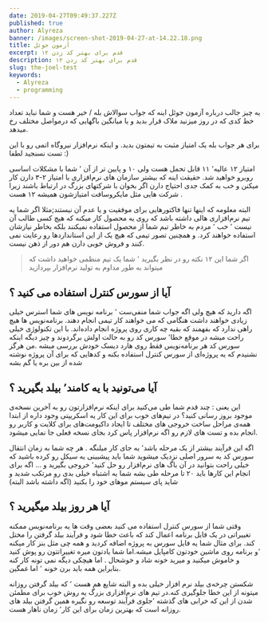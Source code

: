 ```yaml
---
date: 2019-04-27T09:49:37.227Z
published: true
author: Alyreza
banner: /images/screen-shot-2019-04-27-at-14.22.18.png
title: آزمون جوئل
excerpt: ۱۲ قدم برای بهتر کد زدن
description: ۱۲ قدم برای بهتر کد زدن
slug: the-joel-test
keywords:
  - Alyreza
  - programming
---
```

یه چیز جالب درباره آزمون جوئل اینه که جواب سوالاش بله / خیر هست و شما نباید تعداد خط کدی که در روز میزنید ملاک قرار بدید و یا میانگین باگهایی که درمواصل مختلف رخ میدهد.

برای هر جواب بله یک امتیاز مثبت به تیمتون بدید. و اینکه نرم‌افزار نیروگاه اتمی رو با این تست نسنجید لطفا :)

امتیاز ۱۲ عالیه٬ ۱۱ قابل تحمل هست ولی ۱۰ و پایین تر از آن ٬ شما با مشکلات اساسی روبرو خواهید شد. حقیقت اینه که بیشتر سازمان های نرم‌افزاری با امتیاز ۲-۳ دارن کار میکنن و خب به کمک جدی احتیاج دارن اگر بخوان با شرکتهای بزرگ در ارتباط باشند  زیرا شرکت هایی مثل مایکروسافت امتیازشون همیشه ۱۲ هست .

البته معلومه که اینها تنها فاکتورهایی برای موفقیت و یا عدم آن نیستند;مثلا اگر شما یه تیم نرم‌افزاری هالی داشته باشد که روی یه محصول کار میکنه که هیچ کسی طالب آن نیست ٬ خب ٬ مردم به خاطر تیم شما از محصول استفاده نمیکنند بلکه بخاطر نیازشان استفاده خواهند کرد. و همچنین تصور تیمی که هیچ یک از این استانداردها رو رعایت نمی کنند و فروش خوبی دارن هم دور از ذهن نیست.

> اگر شما این ۱۲ نکته رو در نظر بگیرید ٬ شما یک تیم منظمی خواهید داشت که میتواند به طور مداوم به تولید نرم‌افزار بپردازید

## آیا از سورس کنترل استفاده می کنید ؟

اگه دارید که هیچ ولی اگه جواب شما منفی‌ست ٬ برنامه نویس های شما استرس خیلی زیادی خواهند داشت هنگامی که می خواهند کار تیمی انجام دهند. برنامه‌نویس ها هیچ راهی ندارد که بفهمند که بقیه چه کاری روی پروژه انجام داده‌اند. با این تکنولوژی خیلی راحت میشه در موقع خطا٬ سورس کد رو به حالت اولش برگردوند و چیز دیگه اینکه سورس کد هر برنامه‌نویس فقط روی هارد دیسک خودش بررسی میشه .من هرگز نشنیدم که یه پروژه‌ای از سورس کنترل استفاده بکنه و کدهایی که برای آن پروژه نوشته شده از بین بره یا گم بشه

## آیا می‌تونید با یه کامند٬ بیلد بگیرید ؟

این یعنی : چند قدم شما طی می‌کنید برای اینکه نرم‌افزارتون رو به آخرین نسخه‌ی موجود بروز رسانی کنید؟ در تیم‌های خوب برای این کار یه اسکریپتی وجود داره از ابتدا همه‌ی مراحل ساخت خروجی های مختلف تا ایجاد داکیومت‌های برای کلایت و کاربر  رو انجام بده و تست های لازم رو اگه نرم‌افزار پاس کرد بجای نسخه فعلی جا نمایی میشود.

اگه این فرآیند بیشتر از یک مرحله باشد٬ یه جای کار میلنگه . هر چه شما به زمان انتقال سورس کد به سرور اصلی نزدیک میشوید شما باید پیشبینی یه سیکل رو کرده باشید که خیلی راحت بتوانید در آن باگ های نرم‌افزار رو حل کنید٬ خروجی بگیرید و ... اگه برای انجام این کارها باید ۲۰ تا مرحله طی بشه شما یه اشتباه خیلی بدی رو مرتکب شدید و شاید پای سیستم موهای خود را بکنید (اگه داشته باشد البته)

## آیا هر روز بیلد میگیرید ؟

وقتی شما از سورس کنترل استفاده می کنید بعضی وقت ها یه برنامه‌نویس ممکنه تغییراتی در یک فایل برنامه اعمال کند که باعث خطا شود و فرآیند بیلد گرفتن را مختل کند. برای مثال شما یه فایل سورس به پروژه اضافه کردید و همه چی مثل بنز کار میکنه ٬و برنامه روی ماشین خودتون کامپایل میشه.اما شما یادتون میره تغییراتتون رو پوش کنید و خاموش میکنید و میرید خونه شاد و خوشحال . اما هیچکی دیگه نمی تونه کار کنه بنابراین همه باید برن خونه ٬ اما غمگین.

شکستن چرخه‌ی بیلد نرم افزار خیلی بده و البته شایع هم هست ٬ که بیلد گرفتن روزانه میتونه از این خطا جلوگیری کنه.در تیم های نرم‌افزاری بزرگ یه روش خوب برای مطمئن شدن از این که خرابی های گذشته ٬جلوی فرآیند توسعه رو نگیره همین گرفتن بیلد های روزانه است که بهترین زمان  برای این کار٬ زمان ناهار هست.
